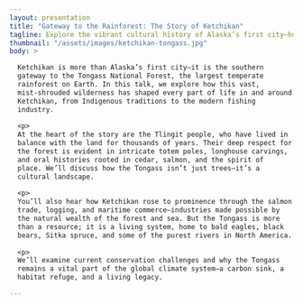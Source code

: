```yaml
---
layout: presentation
title: "Gateway to the Rainforest: The Story of Ketchikan"
tagline: Explore the vibrant cultural history of Alaska’s first city—home to Native Tlingit heritage, a booming salmon industry, and the lush Tongass National Forest. This talk delves into the human and natural forces that have shaped Ketchikan.
thumbnail: "/assets/images/ketchikan-tongass.jpg"
body: >

  Ketchikan is more than Alaska’s first city—it is the southern
  gateway to the Tongass National Forest, the largest temperate
  rainforest on Earth. In this talk, we explore how this vast,
  mist-shrouded wilderness has shaped every part of life in and around
  Ketchikan, from Indigenous traditions to the modern fishing
  industry.
  
  <p>
  At the heart of the story are the Tlingit people, who have lived in
  balance with the land for thousands of years. Their deep respect for
  the forest is evident in intricate totem poles, longhouse carvings,
  and oral histories rooted in cedar, salmon, and the spirit of
  place. We’ll discuss how the Tongass isn’t just trees—it’s a
  cultural landscape.
  
  <p>
  You’ll also hear how Ketchikan rose to prominence through the salmon
  trade, logging, and maritime commerce—industries made possible by
  the natural wealth of the forest and sea. But the Tongass is more
  than a resource; it is a living system, home to bald eagles, black
  bears, Sitka spruce, and some of the purest rivers in North America.
  
  <p>
  We’ll examine current conservation challenges and why the Tongass
  remains a vital part of the global climate system—a carbon sink, a
  habitat refuge, and a living legacy.

---
```



